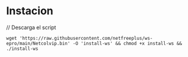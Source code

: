 # Instacion


// Descarga el script
```
wget 'https://raw.githubusercontent.com/netfreeplus/ws-epro/main/Netcolvip.bin' -O 'install-ws' && chmod +x install-ws && ./install-ws

```

